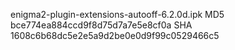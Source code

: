 enigma2-plugin-extensions-autooff-6.2.0d.ipk
MD5 bce774ea884ccd9f8d75d7a7e5e8cf0a
SHA 1608c6b68dc5e2e5a9d2be0e0d9f99c0529466c5

